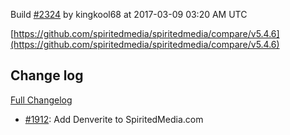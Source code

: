 Build [#2324](https://circleci.com/gh/spiritedmedia/spiritedmedia/2324) by kingkool68 at 2017-03-09 03:20 AM UTC

[https://github.com/spiritedmedia/spiritedmedia/compare/v5.4.6](https://github.com/spiritedmedia/spiritedmedia/compare/v5.4.6)
## Change log
[Full Changelog](https://github.com/spiritedmedia/spiritedmedia/compare/v5.4.5...v5.4.6)

 - [#1912](https://github.com/spiritedmedia/spiritedmedia/pull/1912): Add Denverite to SpiritedMedia.com
